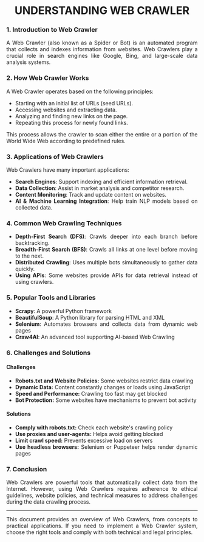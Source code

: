 <div align="justify">

# <div align="center">UNDERSTANDING WEB CRAWLER</div>

### 1. Introduction to Web Crawler

A Web Crawler (also known as a Spider or Bot) is an automated program that collects and indexes information from websites. Web Crawlers play a crucial role in search engines like Google, Bing, and large-scale data analysis systems.

### 2. How Web Crawler Works

A Web Crawler operates based on the following principles:

<ul>
    <li>Starting with an initial list of URLs (seed URLs).</li>
    <li>Accessing websites and extracting data.</li>
    <li>Analyzing and finding new links on the page.</li>
    <li>Repeating this process for newly found links.</li>
</ul>

This process allows the crawler to scan either the entire or a portion of the World Wide Web according to predefined rules.

### 3. Applications of Web Crawlers

Web Crawlers have many important applications:

<ul>
    <li><strong>Search Engines</strong>: Support indexing and efficient information retrieval.</li>
    <li><strong>Data Collection</strong>: Assist in market analysis and competitor research.</li>
    <li><strong>Content Monitoring</strong>: Track and update content on websites.</li>
    <li><strong>AI & Machine Learning Integration</strong>: Help train NLP models based on collected data.</li>
</ul>

### 4. Common Web Crawling Techniques

<ul>
    <li><strong>Depth-First Search (DFS)</strong>: Crawls deeper into each branch before backtracking.</li>
    <li><strong>Breadth-First Search (BFS)</strong>: Crawls all links at one level before moving to the next.</li>
    <li><strong>Distributed Crawling</strong>: Uses multiple bots simultaneously to gather data quickly.</li>
    <li><strong>Using APIs</strong>: Some websites provide APIs for data retrieval instead of using crawlers.</li>
</ul>

### 5. Popular Tools and Libraries

<ul>
    <li><strong>Scrapy</strong>: A powerful Python framework</li>
    <li><strong>BeautifulSoup</strong>: A Python library for parsing HTML and XML</li>
    <li><strong>Selenium</strong>: Automates browsers and collects data from dynamic web pages</li>
    <li><strong>Craw4AI</strong>: An advanced tool supporting AI-based Web Crawling</li>
</ul>

### 6. Challenges and Solutions

#### Challenges

<ul>
    <li><strong>Robots.txt and Website Policies:</strong> Some websites restrict data crawling</li>
    <li><strong>Dynamic Data:</strong> Content constantly changes or loads using JavaScript</li>
    <li><strong>Speed and Performance:</strong> Crawling too fast may get blocked</li>
    <li><strong>Bot Protection:</strong> Some websites have mechanisms to prevent bot activity</li>
</ul>

#### Solutions

<ul>
    <li><strong>Comply with robots.txt:</strong> Check each website's crawling policy</li>
    <li><strong>Use proxies and user-agents:</strong> Helps avoid getting blocked</li>
    <li><strong>Limit crawl speed:</strong> Prevents excessive load on servers</li>
    <li><strong>Use headless browsers:</strong> Selenium or Puppeteer helps render dynamic pages</li>
</ul>

### 7. Conclusion

Web Crawlers are powerful tools that automatically collect data from the Internet. However, using Web Crawlers requires adherence to ethical guidelines, website policies, and technical measures to address challenges during the data crawling process.

<hr>

This document provides an overview of Web Crawlers, from concepts to practical applications. If you need to implement a Web Crawler system, choose the right tools and comply with both technical and legal principles.

</div>